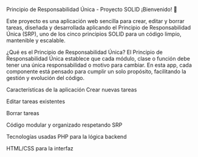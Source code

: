 Principio de Responsabilidad Única - Proyecto SOLID
¡Bienvenido! 🚀

Este proyecto es una aplicación web sencilla para crear, editar y borrar tareas, diseñada y desarrollada aplicando el Principio de Responsabilidad Única (SRP), uno de los cinco principios SOLID para un código limpio, mantenible y escalable.

¿Qué es el Principio de Responsabilidad Única?
El Principio de Responsabilidad Única establece que cada módulo, clase o función debe tener una única responsabilidad o motivo para cambiar.
En esta app, cada componente está pensado para cumplir un solo propósito, facilitando la gestión y evolución del código.

Características de la aplicación
Crear nuevas tareas

Editar tareas existentes

Borrar tareas 

Código modular y organizado respetando SRP

Tecnologías usadas
PHP para la lógica backend

HTML/CSS para la interfaz
